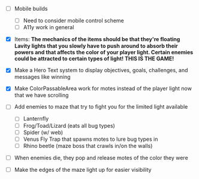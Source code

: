 - [ ] Mobile builds
	- [ ] Need to consider mobile control scheme
	- [ ] A11y work in general
- [x] Items: **The mechanics of the items should be that they're floating Lavity lights that you slowly have to push around to absorb their powers and that affects the color of your player light. Certain enemies could be attracted to certain types of light! THIS IS THE GAME!**
- [x] Make a Hero Text system to display objectives, goals, challenges, and messages like winning
- [x] Make ColorPassableArea work for motes instead of the player light now that we have scrolling
- [ ] Add enemies to maze that try to fight you for the limited light available
	- [ ] Lanternfly
	- [ ] Frog/Toad/Lizard (eats all bug types)
	- [ ] Spider (w/ web)
	- [ ] Venus Fly Trap that spawns motes to lure bug types in
	- [ ] Rhino beetle (maze boss that crawls in/on the walls)
- [ ] When enemies die, they pop and release motes of the color they were
- [ ] Make the edges of the maze light up for easier visibility

